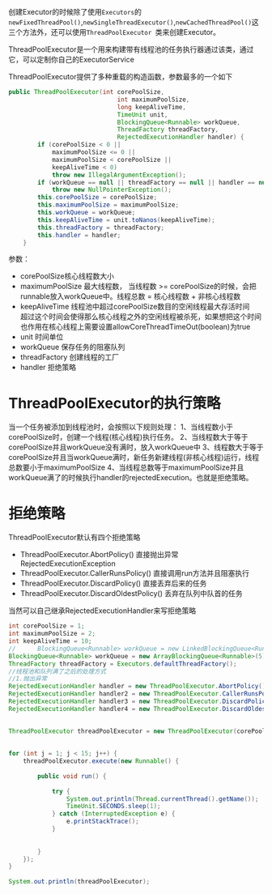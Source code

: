 创建Executor的时候除了使用`Executors`的`newFixedThreadPool()`,`newSingleThreadExecutor()`,`newCachedThreadPool()`这三个方法外，还可以使用`ThreadPoolExecutor `类来创建Executor。

ThreadPoolExecutor是一个用来构建带有线程池的任务执行器通过该类，通过它，可以定制你自己的ExecutorService

ThreadPoolExecutor提供了多种重载的构造函数，参数最多的一个如下
```java
public ThreadPoolExecutor(int corePoolSize,
                              int maximumPoolSize,
                              long keepAliveTime,
                              TimeUnit unit,
                              BlockingQueue<Runnable> workQueue,
                              ThreadFactory threadFactory,
                              RejectedExecutionHandler handler) {
        if (corePoolSize < 0 ||
            maximumPoolSize <= 0 ||
            maximumPoolSize < corePoolSize ||
            keepAliveTime < 0)
            throw new IllegalArgumentException();
        if (workQueue == null || threadFactory == null || handler == null)
            throw new NullPointerException();
        this.corePoolSize = corePoolSize;
        this.maximumPoolSize = maximumPoolSize;
        this.workQueue = workQueue;
        this.keepAliveTime = unit.toNanos(keepAliveTime);
        this.threadFactory = threadFactory;
        this.handler = handler;
    }
```

参数：
* corePoolSize核心线程数大小
* maximumPoolSize 最大线程数， 当线程数 >= corePoolSize的时候，会把runnable放入workQueue中。线程总数 = 核心线程数 + 非核心线程数
* keepAliveTime  线程池中超过corePoolSize数目的空闲线程最大存活时间<br />
超过这个时间会使得那么核心线程之外的空闲线程被杀死，如果想把这个时间也作用在核心线程上需要设置allowCoreThreadTimeOut(boolean)为true
* unit 时间单位
* workQueue 保存任务的阻塞队列
* threadFactory 创建线程的工厂
* handler 拒绝策略

# ThreadPoolExecutor的执行策略
当一个任务被添加到线程池时，会按照以下规则处理：
1、当线程数小于corePoolSize时，创建一个线程(核心线程)执行任务。
2、当线程数大于等于corePoolSize并且workQueue没有满时，放入workQueue中
3、线程数大于等于corePoolSize并且当workQueue满时，新任务新建线程(非核心线程)运行，线程总数要小于maximumPoolSize
4、当线程总数等于maximumPoolSize并且workQueue满了的时候执行handler的rejectedExecution。也就是拒绝策略。

# 拒绝策略
ThreadPoolExecutor默认有四个拒绝策略
* ThreadPoolExecutor.AbortPolicy()   直接抛出异常RejectedExecutionException
* ThreadPoolExecutor.CallerRunsPolicy()    直接调用run方法并且阻塞执行
* ThreadPoolExecutor.DiscardPolicy()   直接丢弃后来的任务
* ThreadPoolExecutor.DiscardOldestPolicy()  丢弃在队列中队首的任务

当然可以自己继承RejectedExecutionHandler来写拒绝策略
```java
int corePoolSize = 1;
int maximumPoolSize = 2;
int keepAliveTime = 10;
//      BlockingQueue<Runnable> workQueue = new LinkedBlockingQueue<Runnable>();
BlockingQueue<Runnable> workQueue = new ArrayBlockingQueue<Runnable>(5);
ThreadFactory threadFactory = Executors.defaultThreadFactory();
//线程池和队列满了之后的处理方式
//1.抛出异常
RejectedExecutionHandler handler = new ThreadPoolExecutor.AbortPolicy(); 
RejectedExecutionHandler handler2 = new ThreadPoolExecutor.CallerRunsPolicy();
RejectedExecutionHandler handler3 = new ThreadPoolExecutor.DiscardPolicy();
RejectedExecutionHandler handler4 = new ThreadPoolExecutor.DiscardOldestPolicy();

 
ThreadPoolExecutor threadPoolExecutor = new ThreadPoolExecutor(corePoolSize, maximumPoolSize, keepAliveTime, TimeUnit.SECONDS, workQueue, threadFactory, handler2);
 
 
for (int j = 1; j < 15; j++) {
	threadPoolExecutor.execute(new Runnable() {
		 
		public void run() {
			 
			try {
				System.out.println(Thread.currentThread().getName());
				TimeUnit.SECONDS.sleep(1);
			} catch (InterruptedException e) {
				e.printStackTrace();
			}
			 
			 
		}
	});
}
 
System.out.println(threadPoolExecutor);
```




